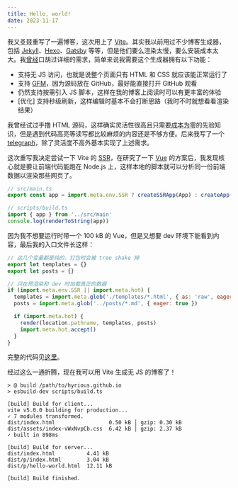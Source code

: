 ```yaml
---
title: Hello, world!
date: 2023-11-17
---
```


我又㕛叕重写了一遍博客，这次用上了 [Vite](https://vitejs.dev/)。其实我以前用过不少博客生成器，包括 [Jekyll](https://jekyllrb.com/)、[Hexo](https://hexo.io/)、[Gatsby](https://www.gatsbyjs.com/) 等等，但是他们要么渲染太慢，要么安装成本太大。我[曾经](https://github.com/hyrious/hyrious/issues/5)口胡过详细的需求，简单来说我需要这个生成器拥有以下功能：

- 支持无 JS 访问，也就是说整个页面只有 HTML 和 CSS 就应该能正常运行了
- 支持 [GFM](https://github.github.com/gfm/ 'GitHub Flavored Markdown')，因为源码放在 GitHub，最好能直接打开 GitHub 观看
- 仍然支持按需引入 JS 脚本，这样在我的博客上阅读时可以有更丰富的体验
- [优化] 支持秒级刷新，这样编辑时基本不会打断思路（我时不时就想看看渲染结果）

我曾经试过手撸 HTML 源码，这样确实灵活性很高且只需要<abbr title="不含学习 HTML 和 CSS 的时间">成本为零</abbr>的先验知识，但是遇到代码高亮等读写都比较麻烦的内容还是不够方便。后来我写了一个 [telegraph](https://github.com/hyrious/telegraph)，除了灵活度不高外基本实现了上述需求。

这次重写我决定尝试一下 Vite 的 [SSR](https://vitejs.dev/guide/ssr.html#pre-rendering-ssg)，在研究了一下 [Vue](https://github.com/antfu/vite-ssg) 的方案后，我发现核心就是要让前端代码能跑在 Node.js 上，这样本地的脚本就可以分析同一份前端数据以渲染那些网页了。

```js
// src/main.ts
export const app = import.meta.env.SSR ? createSSRApp(App) : createApp(App)

// scripts/build.ts
import { app } from '../src/main'
console.log(renderToString(app))
```

因为我不想要运行时带一个 100 kB 的 Vue，但是又想要 dev 环境下能看到内容，最后我的入口文件长这样：

```js
// 这几个变量都是纯的，打包时会被 tree shake 掉
export let templates = {}
export let posts = {}

// 只在预渲染和 dev 时加载真正的数据
if (import.meta.env.SSR || import.meta.hot) {
  templates = import.meta.glob('./templates/*.html', { as: 'raw', eager: true })
  posts = import.meta.glob('../posts/*.md', { eager: true })

  if (import.meta.hot) {
    render(location.pathname, templates, posts)
    import.meta.hot.accept()
  }
}
```

完整的代码见[这里](https://github.com/hyrious/hyrious.github.io/blob/-/src/main.ts)。

经过这么一通折腾，现在我可以用 Vite 生成无 JS 的博客了！

```
> @ build /path/to/hyrious.github.io
> esbuild-dev scripts/build.ts

[build] Build for client...
vite v5.0.0 building for production...
✓ 7 modules transformed.
dist/index.html                 0.50 kB │ gzip: 0.30 kB
dist/assets/index-vWxNvpCb.css  6.42 kB │ gzip: 2.37 kB
✓ built in 898ms

[build] Build for server...
dist/index.html          4.41 kB
dist/p/index.html        3.04 kB
dist/p/hello-world.html  12.11 kB

[build] Build finished.
```
